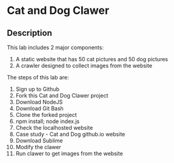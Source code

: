 # Cat and Dog Clawer

## Description

This lab includes 2 major components:
1. A static website that has 50 cat pictures and 50 dog pictures
2. A crawler designed to collect images from the website

The steps of this lab are:
1. Sign up to Github
2. Fork this Cat and Dog Clawer project
3. Download NodeJS
4. Download Git Bash
5. Clone the forked project
6. npm install; node index.js
7. Check the localhosted website
8. Case study - Cat and Dog github.io website
9. Download Sublime
10. Modify the clawer
11. Run clawer to get images from the website

